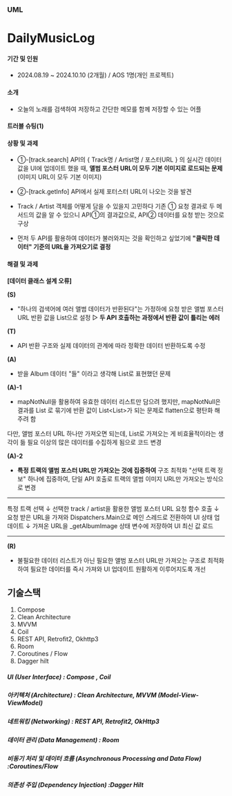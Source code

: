 ### UML

# DailyMusicLog
#### 기간 및 인원
- 2024.08.19 ~ 2024.10.10 (2개월)  /  AOS 1명(개인 프로젝트)

#### 소개
- 오늘의 노래를 검색하여 저장하고 간단한 메모를 함께 저장할 수 있는 어플

#### 트러블 슈팅(1)
#### 상황 및 과제
- ①-[track.search] API의 { Track명 / Artist명 / 포스터URL } 의 실시간 데이터 값을 UI에 업데이트 했을 때, **앨범 포스터 URL이 모두 기본 이미지로 로드되는 문제**
(이미지 URL이 모두 기본 이미지)

- ②-[track.getInfo] API에서 실제 포터스터 URL이 나오는 것을 발견
- Track / Artist 객체를 어떻게 담을 수 있을지 고민하다 기존 ① 요청 결과로 두 메서드의 값을 알 수 있으니 API①의 결과값으로, API② 데이터를 요청 받는 것으로 구상
- 먼저 두 API를 활용하여 데이터가 불러와지는 것을 확인하고 싶었기에
**"클릭한 데이터" 기준의 URL을 가져오기로 결정**

#### 해결 및 과제
**[데이터 클래스 설계 오류]**

**(S)**
- "하나의 검색어에 여러 앨범 데이터가 반환된다"는 가정하에 요청 받은 앨범 포스터 URL 반환 값을 List<Album>으로 설정
▷ **두 API 호출하는 과정에서 반환 값이 틀리는 에러**

**(T)**
- API 반환 구조와 실제 데이터의 관계에 따라 정확한 데이터 반환하도록 수정

**(A)**
- 받을 Album 데이터 "들" 이라고 생각해 List로 표현했던 문제

**(A)-1**
- mapNotNull을 활용하여 유효한 데이터 리스트만 담으려 했지만,
mapNotNull은 결과를 List 로 묶기에 반환 값이 List<List<Track2>>가
되는 문제로 flatten으로  평탄화 해주려 함

다만, 앨범 포스터 URL 하나만 가져오면 되는데, List로 가져오는 게 비효율적이라는 생각이 듦
필요 이상의 많은 데이터를 수집하게 됨으로 코드 변경

**(A)-2**
- **특정 트랙의 앨범 포스터 URL만 가져오는 것에 집중하여** 구조 최적화
"선택 트랙 정보" 하나에 집중하여,
단일 API 호출로 트랙의 앨범 이미지 URL만 가져오는 방식으로 변경

----------------------------------------------------------------

특정 트랙 선택
       ↓
선택한 track / artist을 활용한 앨범 포스터 URL 요청 함수 호출
      ↓
요청 받은 URL을 가져와 Dispatchers.Main으로 메인 스레드로 전환하여
UI 상태 업데이트
       ↓
가져온 URL을 _getAlbumImage 상태 변수에 저장하여 UI 최신 값 로드

----------------------------------------------------------------


**(R)**
- 불필요한 데이터 리스트가 아닌 필요한 앨범 포스터 URL만 가져오는 구조로 최적화하여 필요한 데이터를 즉시 가져와 UI 업데이트 원활하게 이루어지도록 개선

## 기술스택
1. Compose
2. Clean Architecture
3. MVVM
4. Coil
5. REST API, Retrofit2, Okhttp3
6. Room
7. Coroutines / Flow
8. Dagger hilt

##### UI (User Interface) : Compose , Coil
##### 아키텍처 (Architecture) : Clean Architecture, MVVM (Model-View-ViewModel)
##### 네트워킹 (Networking) : REST API, Retrofit2, OkHttp3
##### 데이터 관리 (Data Management) : Room
##### 비동기 처리 및 데이터 흐름 (Asynchronous Processing and Data Flow) :Coroutines/Flow
##### 의존성 주입 (Dependency Injection) :Dagger Hilt



